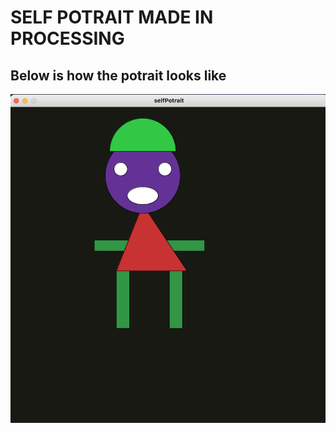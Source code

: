 # SELF POTRAIT MADE IN PROCESSING
## Below is how the potrait looks like
![](https://github.com/asgomda/intro_to_im/blob/main/May26/potraitExample.png)
